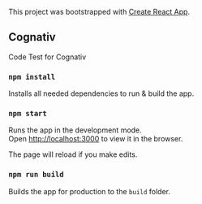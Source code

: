This project was bootstrapped with [Create React App](https://github.com/facebook/create-react-app).

## Cognativ

Code Test for Cognativ

### `npm install`

Installs all needed dependencies to run & build the app.

### `npm start`

Runs the app in the development mode.<br />
Open [http://localhost:3000](http://localhost:3000) to view it in the browser.

The page will reload if you make edits.

### `npm run build`

Builds the app for production to the `build` folder.